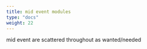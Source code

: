 ```yaml
---
title: mid event modules
type: "docs"
weight: 22
---
```


mid event are scattered throughout as wanted/needed
